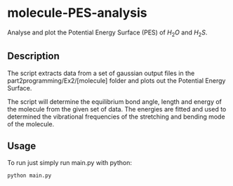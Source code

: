 # molecule-PES-analysis
Analyse and plot the Potential Energy Surface (PES) of $H_2O$ and $H_2S$.
## Description
The script extracts data from a set of gaussian output files in the part2programming/Ex2/[molecule] folder and plots out the Potential Energy Surface. 

The script will determine the equilibrium bond angle, length and energy of the molecule from the given set of data. The energies are fitted and used to determined the vibrational frequencies of the stretching and bending mode of the molecule.
## Usage
To run just simply run main.py with python:
```
python main.py
```